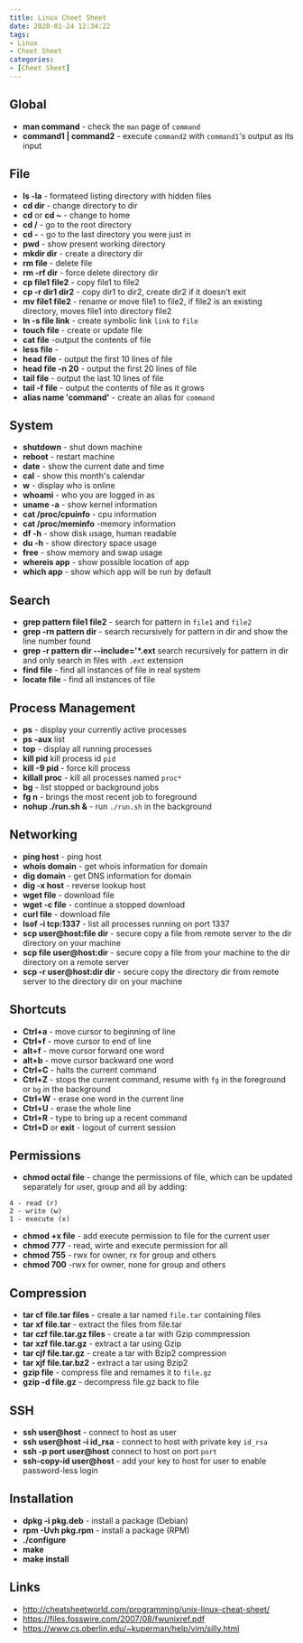 ```yaml
---
title: Linux Cheet Sheet
date: 2020-01-24 12:34:22
tags:  
- Linux
- Cheet Sheet
categories:
- [Cheet Sheet]
---
```

## Global
- **man command** - check the `man` page of `command`
-  **command1 | command2** - execute `command2` with `command1`'s output as its input

## File
- **ls -la** - formateed listing directory with hidden files
-  **cd dir** - change directory to dir
-  **cd** or **cd ~** - change to home
-  **cd /** - go to the root directory
-  **cd -** - go to the last directory you were just in
-  **pwd** - show present working directory
-  **mkdir dir** - create a directory dir
-  **rm file** - delete file
-  **rm -rf dir** - force delete directory dir 
-  **cp file1 file2** - copy file1 to file2
-  **cp -r dir1 dir2** - copy dir1 to dir2, create dir2 if it doesn't exit
-  **mv file1 file2** - rename or move file1 to file2, if file2 is an existing directory, moves file1 into directory file2
-   **ln -s file link** - create symbolic link `link` to `file`
-   **touch file** - create or update file
-   **cat file** -output the contents of file
-   **less file** - 
-   **head file** - output the first 10 lines of file
-   **head file -n 20** - output the first 20 lines of file
-   **tail file** - output the last 10 lines of file
-   **tail -f file** - output the contents of file as it grows
-   **alias name 'command'** - create an alias for `command`

## System
- **shutdown** - shut down machine
- **reboot** - restart machine
- **date** - show the current date and time
- **cal** - show this month's calendar
- **w** - display who is online
- **whoami** - who you are logged in as
- **uname -a** - show kernel information
- **cat /proc/cpuinfo** - cpu information
- **cat /proc/meminfo** -memory information
- **df -h** - show disk usage, human readable
- **du -h** - show directory space usage
- **free** - show memory and swap usage
- **whereis app** - show possible location of app
- **which app** - show which app will be run by default

## Search
- **grep pattern file1 file2** - search for pattern in `file1` and `file2`
-  **grep -rn pattern dir** - search recursively for pattern in dir and show the line number found
-  **grep -r pattern dir --include='*.ext** search recursively for pattern in dir and only search in files with `.ext` extension
-  **find file** - find all instances of file in real system
-  **locate file** - find all instances of file

## Process Management
- **ps** - display your currently active processes
- **ps -aux** list 
- **top** - display all running processes
- **kill pid** kill process id `pid`
- **kill -9 pid** - force kill process
-  **killall proc** - kill all processes named `proc*`
-   **bg** - list stopped or background jobs
-   **fg n** - brings the most recent job to foreground
- **nohup ./run.sh &** - run `./run.sh` in the background

## Networking
- **ping host** - ping host
- **whois domain** - get whois information for domain
- **dig domain** - get DNS information for domain
- **dig -x host** - reverse lookup host
- **wget file** - download file
- **wget -c file** - continue a stopped download
- **curl file** - download file
- **lsof -i tcp:1337** - list all processes running on port 1337
- **scp user@host:file dir** - secure copy a file from remote server to the dir directory on your machine
- **scp file user@host:dir** - secure copy a file from your machine to the dir directory on a remote server
- **scp -r user@host:dir dir** - secure copy the directory dir from remote server to the directory dir on your machine

## Shortcuts
- **Ctrl+a** - move cursor to beginning of line
- **Ctrl+f** - move cursor to end of line
- **alt+f** - move cursor forward one word
- **alt+b** - move cursor backward one word
- **Ctrl+C** - halts the current command
- **Ctrl+Z** - stops the current command, resume with `fg` in the foreground or `bg` in the background
- **Ctrl+W** - erase one word in the current line
- **Ctrl+U** - erase the whole line
- **Ctrl+R** - type to bring up a recent command
- **Ctrl+D** or **exit** - logout of current session

## Permissions
- **chmod octal file** - change the permissions of file, which can be updated separately for user, group and all by adding:
```
4 - read (r)
2 - write (w)
1 - execute (x)
```
- **chmod +x file** - add execute permission to file for the current user
- **chmod 777** - read, wirte and execute permission for all
- **chmod 755** - rwx for owner, rx for group and others
- **chmod 700** -rwx for owner, none for group and others

## Compression
- **tar cf file.tar files** - create a tar named `file.tar` containing files
- **tar xf file.tar** - extract the files from file.tar
- **tar czf file.tar.gz files** - create a tar with Gzip commpression
- **tar xzf file.tar.gz** - extract a tar using Gzip
- **tar cjf file.tar.gz** - create a tar with Bzip2 compression
- **tar xjf file.tar.bz2** - extract a tar using Bzip2
- **gzip file** - compress file and remames it to `file.gz`
- **gzip -d file.gz** - decompress file.gz back to file

## SSH
- **ssh user@host** - connect to host as user
- **ssh user@host -i id_rsa** - connect to host with private key `id_rsa`
-  **ssh -p port user@host** connect to host on port `port`
-  **ssh-copy-id user@host** - add your key to host for user to enable password-less login

## Installation
- **dpkg -i pkg.deb** - install a package (Debian)
- **rpm -Uvh pkg.rpm** - install a package (RPM)
- **./configure**
- **make**
- **make install**

## Links
-  http://cheatsheetworld.com/programming/unix-linux-cheat-sheet/
-  https://files.fosswire.com/2007/08/fwunixref.pdf
- https://www.cs.oberlin.edu/~kuperman/help/vim/silly.html